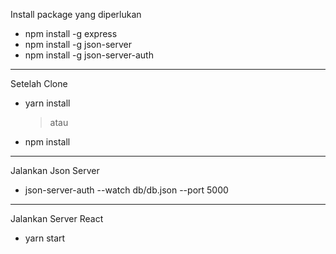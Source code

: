 Install package yang diperlukan

- npm install -g express
- npm install -g json-server
- npm install -g json-server-auth

---

Setelah Clone

- yarn install

  > atau

- npm install

---

Jalankan Json Server

- json-server-auth --watch db/db.json --port 5000

---

Jalankan Server React

- yarn start
